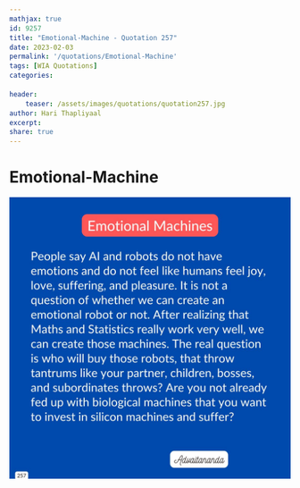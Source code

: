 ```yaml
---
mathjax: true
id: 9257
title: "Emotional-Machine - Quotation 257"
date: 2023-02-03
permalink: '/quotations/Emotional-Machine'
tags: [WIA Quotations] 
categories: 

header:
    teaser: /assets/images/quotations/quotation257.jpg
author: Hari Thapliyaal 
excerpt:
share: true 
---
```


# Emotional-Machine

![Emotional-Machine](/assets/images/quotations/quotation257.jpg)
